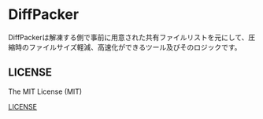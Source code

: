# DiffPacker

DiffPackerは解凍する側で事前に用意された共有ファイルリストを元にして、圧縮時のファイルサイズ軽減、高速化ができるツール及びそのロジックです。

## LICENSE

The MIT License (MIT)

[LICENSE](./LICENSE)
